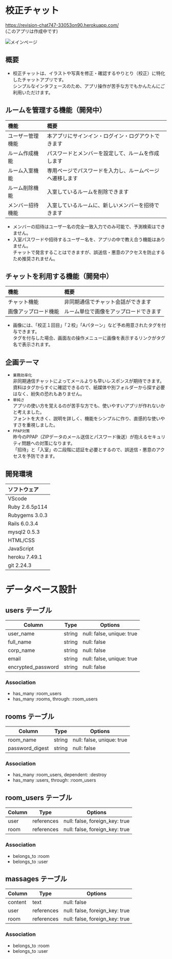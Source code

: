 # 校正チャット
https://revision-chat747-33053on90.herokuapp.com/  
(このアプリは作成中です)

![メインページ](https://user-images.githubusercontent.com/75772499/109477950-fd2d2780-7abb-11eb-97db-11ef2e3ca774.png)

## 概要
- 校正チャットは、イラストや写真を修正・確認するやりとり（校正）に特化したチャットアプリです。  
シンプルなインタフェースのため、アプリ操作が苦手な方でもかんたんにご利用いただけます。

## ルームを管理する機能（開発中）
| 機能 | 概要 |
| :--- | :--- |
| ユーザー管理機能 | 本アプリにサインイン・ログイン・ログアウトできます |
| ルーム作成機能 | パスワードとメンバーを設定して、ルームを作成します |
| ルーム入室機能 | 専用ページでパスワードを入力し、ルームページへ遷移します |
| ルーム削除機能 | 入室しているルームを削除できます |
| メンバー招待機能 | 入室しているルームに、新しいメンバーを招待できます |
- メンバーの招待はユーザー名の完全一致入力でのみ可能で、予測検索はできません。  
- 入室パスワードや招待するユーザー名を、アプリの中で教え合う機能はありません。  
チャットで発言することはできますが、誤送信・悪意のアクセスを防止するため推奨されません。  

## チャットを利用する機能（開発中）
| 機能 | 概要 |
| :--- | :--- |
| チャット機能 | 非同期通信でチャット会話ができます |
| 画像アップロード機能 | ルーム単位で画像をアップロードできます |
- 画像には、「校正１回目」「２校」「Aパターン」など予め用意されたタグを付与できます。  
タグを付与した場合、画面左の操作メニューに画像を表示するリンクがタグ名で表示されます。

## 企画テーマ
- `業務効率化`  
非同期通信チャットによってメールよりも早いレスポンスが期待できます。  
資料はタグからすぐに確認できるので、紙媒体や別フォルダーから探す必要はなく、紛失の恐れもありません。
- `単純さ`  
アプリの使い方を覚えるのが苦手な方でも、使いやすいアプリが作れないかと考えました。  
フォントを大きく、説明を詳しく、機能をシンプルに作り、直感的な使いやすさを重視しました。  
- `PPAP対策`  
昨今のPPAP（ZIPデータのメール送信とパスワード後送）が抱えるセキュリティ問題への対策になります。  
「招待」と「入室」の二段階に認証を必要とするので、誤送信・悪意のアクセスを予防できます。

## 開発環境
| ソフトウェア |
| :--- |
| VScode |
| Ruby 2.6.5p114 |
| Rubygems 3.0.3 |
| Rails 6.0.3.4 |
| mysql2 0.5.3 |
| HTML/CSS |
| JavaScript |
| heroku 7.49.1 |
| git 2.24.3 |

# データベース設計

## users テーブル

| Column             | Type    | Options                   |
| ------------------ | ------- | ------------------------- |
| user_name          | string  | null: false, unique: true |
| full_name          | string  | null: false               |
| corp_name          | string  | null: false               |
| email              | string  | null: false, unique: true |
| encrypted_password | string  | null: false               |
<!-- user_nameは検索に用いるため一意性である -->
<!-- passwordは正規表現で英数6字〜20字程度を求める -->

### Association

- has_many :room_users
- has_many :rooms, through: :room_users

## rooms テーブル

| Column             | Type    | Options                   |
| ------------------ | ------- | ------------------------- |
| room_name          | string  | null: false, unique: true |
| password_digest    | string  | null: false               |
<!-- room_nameは誤ったアクセスを防ぐため一意性である -->
<!-- has_secure_passwordを使って暗号化PWを使用する -->

### Association

- has_many :room_users, dependent: :destroy
- has_many :users, through: :room_users  

## room_users テーブル

| Column | Type       | Options                        |
| ------ | ---------- | ------------------------------ |
| user   | references | null: false, foreign_key: true |
| room   | references | null: false, foreign_key: true |

### Association

- belongs_to :room
- belongs_to :user

## massages テーブル

| Column             | Type    | Options                   |
| ------------------ | ------- | ------------------------- |
| content            | text    | null: false               |
| user               | references | null: false, foreign_key: true |
| room               | references | null: false, foreign_key: true |
<!-- has_secure_passwordを使って暗号化PWを使用する -->
<!-- pdf画像の保存は追って実装 -->

### Association

- belongs_to :room
- belongs_to :user
